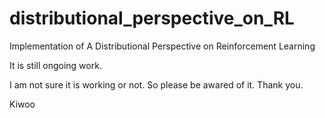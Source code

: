 # distributional_perspective_on_RL
Implementation of A Distributional Perspective on Reinforcement Learning

It is still ongoing work.
 
I am not sure it is working or not. So please be awared of it.
Thank you.

Kiwoo 
